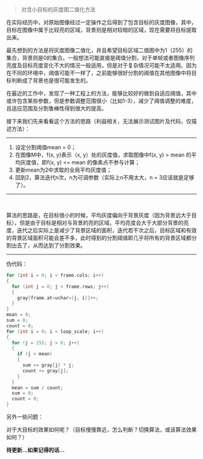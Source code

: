 ﻿> 对含小目标的灰度图二值化方法

​在实际经历中，对原始图像经过一定操作之后得到了包含目标的灰度图像，其中，目标在图像中属于比较亮的区域，背景则是相对较暗的区域，现在需要将目标提取出来。

​最先想到的方法是将灰度图像二值化，并且希望目标区域二值图中为1（255）的集合，背景则是0的集合。一般想法可能直接是阈值分割，对于单帧或者图像序列亮度及目标亮度变化不大的情况一般适用，但是对于复杂情况可能不太适用。因为在不同的环境中，阈值可能不一样了，之前能够很好分割的阈值在其他图像中将目标判断成了背景也是很可能发生的。

​在最近的工作中，发现了一种工程上的方法，能够比较好的做到自适应阈值，其中或许包含某些参数，但是参数调整范围很小（比如1-3），减少了阈值调整的难度，且适应范围及分割鲁棒性得到很大的提高。

​接下来我们先来看看这个方法的思路（利益相关，无法展示测试图片及代码，仅描述方法）：



------

1. 设定分割阈值mean = 0；
2. 在图像M中，f(x, y)表示（x, y）处的灰度值，求取图像中f(x, y) > mean 的平均灰度值，即f(x, y) <= mean 的像素点不参与计算；
3. 更新mean为2中求取的全局平均灰度值；
4. 回到2，算法迭代n次，n为可调参数（实际上n不用太大，n = 3应该就是足够了）。

------

​	

​算法的思路是，在目标很小的时候，平均灰度偏向于背景灰度（因为背景远大于目标），但是由于目标是相对与背景的亮的区域，平均亮度会大于大部分背景的亮度，迭代之后实际上是减少了背景区域的面积，迭代若干次之后，目标区域和有效的背景区域面积可能会差不多，此时得到的分割阈值即几乎将所有的背景区域都分割出去了，从而达到了分割效果。

------

伪代码：
```C++
for (int i = 0; i < frame.cols; i++)
{
  for (int j = 0; j < frame.rows; j++)
  {
    gray[frame.at<uchar>(j, i)]++;
  }
}
mean = 0;
sum = 0;
count = 0;
for (int i = 0; i < loop_scale; i++)
{
  for (j = 255; j > 0; j++)
  {
    if (j > mean)
    {
      sum += gray[j] * j;
      count += gray[j];
    }
  }
  mean = sum / count;
  sum = 0;
  count = 0;
}
```

​另外一些问题：

​对于大目标的效果如何呢？（目标慢慢靠近，怎么判断？切换算法，或该算法效果如何？）

​**待更新...如果记得的话...**

